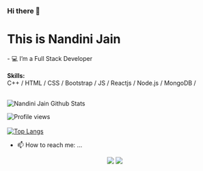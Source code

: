 ### Hi there 👋



<h1>This is Nandini Jain </h1>
- 💻 I’m a Full Stack Developer</br>

<br>
<b>Skills:</b><br>
 C++ / HTML / CSS / Bootstrap / JS / Reactjs / Node.js / MongoDB / 
<br><br>

![Nandini Jain Github Stats](https://github-readme-stats.vercel.app/api?username=Nandini-72&theme=chartreuse-dark&show_icons=true&hide_border=false&include_all_commits=true&show_owner=true&count_private=true&hide_rank=false&cache_seconds=86000)
<br>

![Profile views](https://gpvc.arturio.dev/Nandini-72)  
<br>
[![Top Langs](https://github-readme-stats.vercel.app/api/top-langs/?username=Nandini-72&langs_count=8&layout=compact)](https://github.com/Nandini-72/github-readme-stats)
- 📫 How to reach me: ...</br>
<p align="center">
<a href="https://www.linkedin.com/in/nandini_77/"><img src="https://img.shields.io/badge/-LinkedIn%20-blue?style=flat&logo=Linkedin&logoColor=white"/></a>
<a href="mailto:jainnandini741@gmail.com"><img src="https://img.shields.io/badge/-jainnandini741@gmail.com-D14836?style=flat&logo=Gmail&logoColor=white"/></a>

</p>
